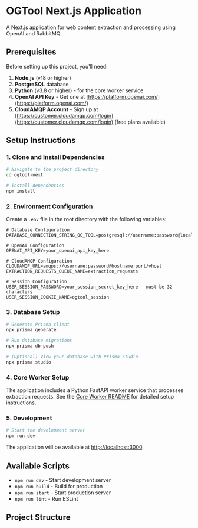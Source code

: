 # OGTool Next.js Application

A Next.js application for web content extraction and processing using OpenAI and RabbitMQ.

## Prerequisites

Before setting up this project, you'll need:

1. **Node.js** (v18 or higher)
2. **PostgreSQL** database
3. **Python** (v3.8 or higher) - for the core worker service
4. **OpenAI API Key** - Get one at [https://platform.openai.com/](https://platform.openai.com/)
5. **CloudAMQP Account** - Sign up at [https://customer.cloudamqp.com/login](https://customer.cloudamqp.com/login) (free plans available)

## Setup Instructions

### 1. Clone and Install Dependencies

```bash
# Navigate to the project directory
cd ogtool-next

# Install dependencies
npm install
```

### 2. Environment Configuration

Create a `.env` file in the root directory with the following variables:

```env
# Database Configuration
DATABASE_CONNECTION_STRING_OG_TOOL=postgresql://username:password@localhost:5432/ogtool_db

# OpenAI Configuration
OPENAI_API_KEY=your_openai_api_key_here

# CloudAMQP Configuration
CLOUDAMQP_URL=amqps://username:password@hostname:port/vhost
EXTRACTION_REQUESTS_QUEUE_NAME=extraction_requests

# Session Configuration
USER_SESSION_PASSWORD=your_session_secret_key_here - must be 32 characters
USER_SESSION_COOKIE_NAME=ogtool_session
```

### 3. Database Setup

```bash
# Generate Prisma client
npx prisma generate

# Run database migrations
npx prisma db push

# (Optional) View your database with Prisma Studio
npx prisma studio
```

### 4. Core Worker Setup

The application includes a Python FastAPI worker service that processes extraction requests. See the [Core Worker README](../core/worker/README.md) for detailed setup instructions.

### 5. Development

```bash
# Start the development server
npm run dev
```

The application will be available at [http://localhost:3000](http://localhost:3000).

## Available Scripts

- `npm run dev` - Start development server
- `npm run build` - Build for production
- `npm run start` - Start production server
- `npm run lint` - Run ESLint

## Project Structure
